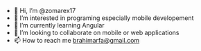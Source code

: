 - 👋 Hi, I’m @zomarex17
- 👀 I’m interested in programing especially mobile developement
- 🌱 I’m currently learning Angular
- 💞️ I’m looking to collaborate on mobile or web applications
- 📫 How to reach me brahimarfa@gmail.com

<!---
zomarex17/zomarex17 is a ✨ special ✨ repository because its `README.md` (this file) appears on your GitHub profile.
You can click the Preview link to take a look at your changes.
--->
